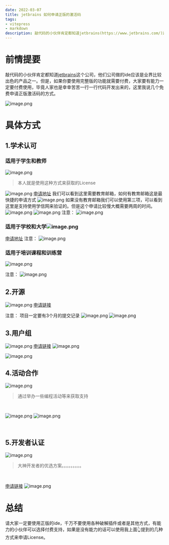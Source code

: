 ```yaml
---
date: 2022-03-07
title: jetbrains 如何申请正版的激活码
tags:
- vitepress
- markdown
description: 敲代码的小伙伴肯定都知道jetbrains(https://www.jetbrains.com/)这个公司，他们公司做的ide应该是业界比较出色的产品之一。但是，如果你要使用完整版的功能就需要付费，大家要有能力一定要付费使用，毕竟人家也是幸幸苦苦一行一行代码开发出来的，这里我说几个免费申请正版激活码的方式。
---
```

<meta name="referrer" content="no-referrer" />

# 前情提要
敲代码的小伙伴肯定都知道[jetbrains](https://www.jetbrains.com/)这个公司，他们公司做的ide应该是业界比较出色的产品之一。但是，如果你要使用完整版的功能就需要付费，大家要有能力一定要付费使用，毕竟人家也是幸幸苦苦一行一行代码开发出来的，这里我说几个免费申请正版激活码的方式。


![image.png](https://cdn.nlark.com/yuque/0/2022/png/25635684/1646660894012-99fde6e7-bbb5-401d-b33b-b1036ecedd5f.png#clientId=u27bef71a-6e27-4&crop=0&crop=0&crop=1&crop=1&from=paste&height=258&id=u5859ad81&margin=%5Bobject%20Object%5D&name=image.png&originHeight=516&originWidth=2576&originalType=binary&ratio=1&rotation=0&showTitle=false&size=68525&status=done&style=none&taskId=ue2e09ff1-b3be-4cc5-ab60-96282328c61&title=&width=1288)
# 具体方式
## 1.学术认可
### 适用于学生和教师
![image.png](https://cdn.nlark.com/yuque/0/2022/png/25635684/1646662542956-79e6850d-fb37-467a-975c-85910d7462cf.png#clientId=u27bef71a-6e27-4&crop=0&crop=0&crop=1&crop=1&from=paste&height=505&id=u36e7759f&margin=%5Bobject%20Object%5D&name=image.png&originHeight=1010&originWidth=1626&originalType=binary&ratio=1&rotation=0&showTitle=false&size=686319&status=done&style=none&taskId=u100ec107-9e05-4b1f-ab28-9c53d621f28&title=&width=813)


> 本人就是使用这种方式来获取的License

​![image.png](https://cdn.nlark.com/yuque/0/2022/png/25635684/1646664262813-51ee36b8-3dae-4dfd-ad1a-c475cd704be3.png#clientId=u27bef71a-6e27-4&crop=0&crop=0&crop=1&crop=1&from=paste&height=353&id=agdM8&margin=%5Bobject%20Object%5D&name=image.png&originHeight=960&originWidth=1600&originalType=binary&ratio=1&rotation=0&showTitle=false&size=314218&status=done&style=none&taskId=u9af30e98-06a7-42c4-8195-58b1c7011d5&title=&width=589)
[申请地址](https://www.jetbrains.com/shop/eform/students)
我们可以看到这里需要教育邮箱，如何有教育邮箱这是最快捷的申请方式
![image.png](https://cdn.nlark.com/yuque/0/2022/png/25635684/1646664377226-abe6474f-2527-449d-a310-5eac9f5b1093.png#clientId=u27bef71a-6e27-4&crop=0&crop=0&crop=1&crop=1&from=paste&height=332&id=ap9fS&margin=%5Bobject%20Object%5D&name=image.png&originHeight=1302&originWidth=1750&originalType=binary&ratio=1&rotation=0&showTitle=false&size=145869&status=done&style=none&taskId=ue5d4e94f-e0c8-4473-870b-a6ba63f6e79&title=&width=446)
如果没有教育邮箱我们可以使用第三项，可以看到这里是支持使用学信网来验证的。但是这个申请比较慢大概需要两周的时间。
![image.png](https://cdn.nlark.com/yuque/0/2022/png/25635684/1646664768693-99173ca0-b149-47b6-ae95-456b98bf07ba.png#clientId=u27bef71a-6e27-4&crop=0&crop=0&crop=1&crop=1&from=paste&height=134&id=u8981b96b&margin=%5Bobject%20Object%5D&name=image.png&originHeight=268&originWidth=958&originalType=binary&ratio=1&rotation=0&showTitle=false&size=79195&status=done&style=none&taskId=u37cf11b2-f26b-4936-b9ce-282568fdb37&title=&width=479)
![image.png](https://cdn.nlark.com/yuque/0/2022/png/25635684/1646664706526-a554b943-a3da-4c96-a88c-1448bc47071c.png#clientId=u27bef71a-6e27-4&crop=0&crop=0&crop=1&crop=1&from=paste&height=722&id=u7dab52e4&margin=%5Bobject%20Object%5D&name=image.png&originHeight=1444&originWidth=2072&originalType=binary&ratio=1&rotation=0&showTitle=false&size=234663&status=done&style=none&taskId=uacbb1bbf-e221-4ae7-bc49-37cccad5c1b&title=&width=1036)
注意：
![image.png](https://cdn.nlark.com/yuque/0/2022/png/25635684/1646662806685-39efacc2-ca36-4bd6-bb0a-da4a8ae4181e.png#clientId=u27bef71a-6e27-4&crop=0&crop=0&crop=1&crop=1&from=paste&height=319&id=u8b4f8b5b&margin=%5Bobject%20Object%5D&name=image.png&originHeight=638&originWidth=2364&originalType=binary&ratio=1&rotation=0&showTitle=false&size=83393&status=done&style=none&taskId=u194213c0-a4c5-4b83-aeec-975c50f6867&title=&width=1182)
### 适用于学校和大学![image.png](https://cdn.nlark.com/yuque/0/2022/png/25635684/1646662875800-f125c9b8-a467-4ddc-9079-f53f82b1ec2b.png#clientId=u27bef71a-6e27-4&crop=0&crop=0&crop=1&crop=1&from=paste&height=343&id=u67056ebd&margin=%5Bobject%20Object%5D&name=image.png&originHeight=686&originWidth=1776&originalType=binary&ratio=1&rotation=0&showTitle=false&size=93704&status=done&style=none&taskId=u098df6a8-467e-43f0-afaf-071ffd19479&title=&width=888)
[申请地址](https://www.jetbrains.com/shop/eform/classroom/faculty)
注意：
![image.png](https://cdn.nlark.com/yuque/0/2022/png/25635684/1646662891041-9459f95c-221c-4a6c-a707-07e8c9bd638b.png#clientId=u27bef71a-6e27-4&crop=0&crop=0&crop=1&crop=1&from=paste&height=377&id=ud519ccbe&margin=%5Bobject%20Object%5D&name=image.png&originHeight=754&originWidth=2296&originalType=binary&ratio=1&rotation=0&showTitle=false&size=161195&status=done&style=none&taskId=u4a97fdc8-7636-4dc2-acd3-10778292e27&title=&width=1148)




### 适用于培训课程和训练营
![image.png](https://cdn.nlark.com/yuque/0/2022/png/25635684/1646663068587-276ded06-8227-4de2-ab94-b0a4e4fcc25a.png#clientId=u27bef71a-6e27-4&crop=0&crop=0&crop=1&crop=1&from=paste&height=350&id=u7e365207&margin=%5Bobject%20Object%5D&name=image.png&originHeight=700&originWidth=1500&originalType=binary&ratio=1&rotation=0&showTitle=false&size=110056&status=done&style=none&taskId=u84c732a4-7f96-431a-9902-68feec8ade6&title=&width=750)
​

注意：
![image.png](https://cdn.nlark.com/yuque/0/2022/png/25635684/1646663116047-8e664604-e905-41bc-b6a2-c02b4c51bdea.png#clientId=u27bef71a-6e27-4&crop=0&crop=0&crop=1&crop=1&from=paste&height=602&id=ue2a1e2ec&margin=%5Bobject%20Object%5D&name=image.png&originHeight=1204&originWidth=2570&originalType=binary&ratio=1&rotation=0&showTitle=false&size=246163&status=done&style=none&taskId=ua384cd3f-3712-4e44-950a-0a6fc2ba1be&title=&width=1285)
## 2.开源
![image.png](https://cdn.nlark.com/yuque/0/2022/png/25635684/1646663175020-36be3049-ae76-414b-8ba7-272fd6c85c03.png#clientId=u27bef71a-6e27-4&crop=0&crop=0&crop=1&crop=1&from=paste&height=390&id=u8c91088e&margin=%5Bobject%20Object%5D&name=image.png&originHeight=780&originWidth=1700&originalType=binary&ratio=1&rotation=0&showTitle=false&size=115944&status=done&style=none&taskId=u6d248dc1-6784-4a9d-8f69-90443165100&title=&width=850)
[申请链接](https://www.jetbrains.com/shop/eform/opensource)
​

注意：
项目一定要有3个月的提交记录
![image.png](https://cdn.nlark.com/yuque/0/2022/png/25635684/1646663225334-b7bfee9c-f968-41ed-bc55-7e22af453eea.png#clientId=u27bef71a-6e27-4&crop=0&crop=0&crop=1&crop=1&from=paste&height=559&id=u3eb69067&margin=%5Bobject%20Object%5D&name=image.png&originHeight=1118&originWidth=2454&originalType=binary&ratio=1&rotation=0&showTitle=false&size=236751&status=done&style=none&taskId=uf4b7e856-142d-40e2-ba5d-23087b688ed&title=&width=1227)
![image.png](https://cdn.nlark.com/yuque/0/2022/png/25635684/1646663252538-52b11c47-d2dd-44b8-b4c1-8bb067d01342.png#clientId=u27bef71a-6e27-4&crop=0&crop=0&crop=1&crop=1&from=paste&height=658&id=uebff1251&margin=%5Bobject%20Object%5D&name=image.png&originHeight=1316&originWidth=2526&originalType=binary&ratio=1&rotation=0&showTitle=false&size=300942&status=done&style=none&taskId=uf3df3e31-8f92-4236-aa0e-7c46ffec925&title=&width=1263)
## 3.用户组
![image.png](https://cdn.nlark.com/yuque/0/2022/png/25635684/1646663471059-978d8e2d-0cd5-4af5-8701-6cc0739ce8ca.png#clientId=u27bef71a-6e27-4&crop=0&crop=0&crop=1&crop=1&from=paste&height=270&id=u1db4d8d1&margin=%5Bobject%20Object%5D&name=image.png&originHeight=698&originWidth=1466&originalType=binary&ratio=1&rotation=0&showTitle=false&size=70837&status=done&style=none&taskId=u370bc687-3fd5-439b-893d-1e253f20c7a&title=&width=568)
[申请链接](https://www.jetbrains.com/shop/eform/community/)
![image.png](https://cdn.nlark.com/yuque/0/2022/png/25635684/1646663485003-a774c651-6940-4351-9dc4-9936235636cc.png#clientId=u27bef71a-6e27-4&crop=0&crop=0&crop=1&crop=1&from=paste&height=315&id=ua5502753&margin=%5Bobject%20Object%5D&name=image.png&originHeight=824&originWidth=1620&originalType=binary&ratio=1&rotation=0&showTitle=false&size=155773&status=done&style=none&taskId=uafcfc5c9-3953-4367-b193-15d85d1390e&title=&width=620)


![image.png](https://cdn.nlark.com/yuque/0/2022/png/25635684/1646663562299-2f1e89f4-532c-4ae0-b288-991c13f5b6e5.png#clientId=u27bef71a-6e27-4&crop=0&crop=0&crop=1&crop=1&from=paste&height=287&id=u3bd406e4&margin=%5Bobject%20Object%5D&name=image.png&originHeight=608&originWidth=1256&originalType=binary&ratio=1&rotation=0&showTitle=false&size=265213&status=done&style=none&taskId=u1f80cbd7-de9b-40bb-8345-adce9350251&title=&width=593)
## 4.活动合作
![image.png](https://cdn.nlark.com/yuque/0/2022/png/25635684/1646663672859-ac3e8c32-79ee-483b-b907-24699e88b96c.png#clientId=u27bef71a-6e27-4&crop=0&crop=0&crop=1&crop=1&from=paste&height=287&id=ude2d9624&margin=%5Bobject%20Object%5D&name=image.png&originHeight=574&originWidth=1446&originalType=binary&ratio=1&rotation=0&showTitle=false&size=59650&status=done&style=none&taskId=u56336101-a68d-4217-90e1-0dfa3d705fd&title=&width=723)
> 通过举办一些编程活动等来获取支持

​

![image.png](https://cdn.nlark.com/yuque/0/2022/png/25635684/1646663703838-23985b29-5586-4b60-b91c-9263ce0c1e50.png#clientId=u27bef71a-6e27-4&crop=0&crop=0&crop=1&crop=1&from=paste&height=512&id=D9Mq2&margin=%5Bobject%20Object%5D&name=image.png&originHeight=1046&originWidth=1518&originalType=binary&ratio=1&rotation=0&showTitle=false&size=137039&status=done&style=none&taskId=u8feb3567-3df0-45e4-aa30-805bf7b64bf&title=&width=743)
![image.png](https://cdn.nlark.com/yuque/0/2022/png/25635684/1646663717202-08036cc8-c991-4101-962a-12b831b3ea71.png#clientId=u27bef71a-6e27-4&crop=0&crop=0&crop=1&crop=1&from=paste&height=431&id=u55a715c9&margin=%5Bobject%20Object%5D&name=image.png&originHeight=862&originWidth=2500&originalType=binary&ratio=1&rotation=0&showTitle=false&size=202329&status=done&style=none&taskId=u9f3b3c41-2364-43af-a34d-c44daa0352e&title=&width=1250)


​

## 5.开发者认证
![image.png](https://cdn.nlark.com/yuque/0/2022/png/25635684/1646663780825-d53b20fc-2279-4f45-a4f9-bf0bcea62152.png#clientId=u27bef71a-6e27-4&crop=0&crop=0&crop=1&crop=1&from=paste&height=386&id=u1d3fdcf3&margin=%5Bobject%20Object%5D&name=image.png&originHeight=772&originWidth=1328&originalType=binary&ratio=1&rotation=0&showTitle=false&size=130861&status=done&style=none&taskId=ucd922765-cae3-41d4-b046-a238c8b0347&title=&width=664)
> 大神开发者的优选方案。。。。。。。。。

​

[申请链接](https://www.jetbrains.com/shop/eform/devrecognition)
![image.png](https://cdn.nlark.com/yuque/0/2022/png/25635684/1646663825989-9f47f274-6472-4ae6-864e-d358af9122f5.png#clientId=u27bef71a-6e27-4&crop=0&crop=0&crop=1&crop=1&from=paste&height=233&id=uc459eb1d&margin=%5Bobject%20Object%5D&name=image.png&originHeight=466&originWidth=2468&originalType=binary&ratio=1&rotation=0&showTitle=false&size=125187&status=done&style=none&taskId=u701aa1e0-803e-4b0f-8c11-3675bfa1020&title=&width=1234)
# 总结
请大家一定要使用正版的ide，千万不要使用各种破解插件或者是其他方式，有能力的小伙伴可以选择付费支持，如果是没有能力的话可以使用我上面👆提到的几种方式来申请License。
